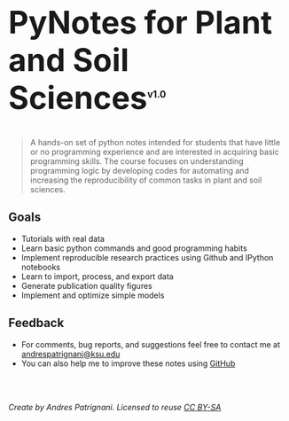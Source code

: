 <h1 style="font-size: 400%;">PyNotes for Plant and Soil Sciences<sup style="font-size: 30%;">v1.0</sup></h1>

>A hands-on set of python notes intended for students that have little or no programming experience and are interested in acquiring basic programming skills. The course focuses on understanding programming logic by developing codes for automating and increasing the reproducibility of common tasks in plant and soil sciences.

## Goals

- Tutorials with real data
- Learn basic python commands and good programming habits
- Implement reproducible research practices using Github and IPython notebooks
- Learn to import, process, and export data
- Generate publication quality figures
- Implement and optimize simple models


## Feedback

- For comments, bug reports, and suggestions feel free to contact me at andrespatrignani@ksu.edu
- You can also help me to improve these notes using [GitHub](https://github.com/docsifyjs/docsify/)

<br/>
<br/>

*Create by Andres Patrignani. Licensed to reuse [CC BY-SA](https://creativecommons.org/licenses/by-sa/2.0/)*